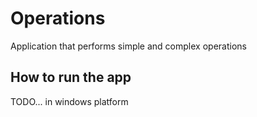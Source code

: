 # Operations
Application that performs simple and complex operations

## How to run the app
TODO... in windows platform